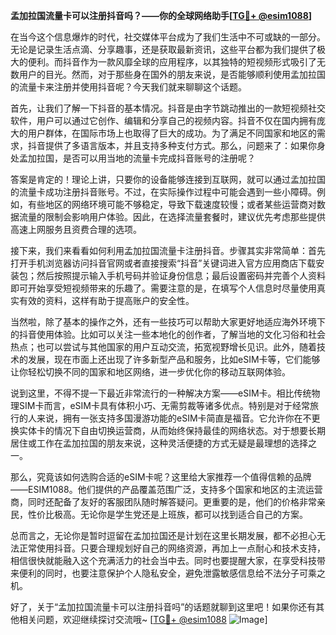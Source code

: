 **孟加拉国流量卡可以注册抖音吗？——你的全球网络助手[[TG💪+ @esim1088](https://t.me/s/esim1088)]**

在当今这个信息爆炸的时代，社交媒体平台成为了我们生活中不可或缺的一部分。无论是记录生活点滴、分享趣事，还是获取最新资讯，这些平台都为我们提供了极大的便利。而抖音作为一款风靡全球的应用程序，以其独特的短视频形式吸引了无数用户的目光。然而，对于那些身在国外的朋友来说，是否能够顺利使用孟加拉国的流量卡来注册并使用抖音呢？今天我们就来聊聊这个话题。

首先，让我们了解一下抖音的基本情况。抖音是由字节跳动推出的一款短视频社交软件，用户可以通过它创作、编辑和分享自己的视频内容。抖音不仅在国内拥有庞大的用户群体，在国际市场上也取得了巨大的成功。为了满足不同国家和地区的需求，抖音提供了多语言版本，并且支持多种支付方式。那么，问题来了：如果你身处孟加拉国，是否可以用当地的流量卡完成抖音账号的注册呢？

答案是肯定的！理论上讲，只要你的设备能够连接到互联网，就可以通过孟加拉国的流量卡成功注册抖音账号。不过，在实际操作过程中可能会遇到一些小障碍。例如，有些地区的网络环境可能不够稳定，导致下载速度较慢；或者某些运营商对数据流量的限制会影响用户体验。因此，在选择流量套餐时，建议优先考虑那些提供高速上网服务且资费合理的选项。

接下来，我们来看看如何利用孟加拉国流量卡注册抖音。步骤其实非常简单：首先打开手机浏览器访问抖音官网或者直接搜索“抖音”关键词进入官方应用商店下载安装包；然后按照提示输入手机号码并验证身份信息；最后设置密码并完善个人资料即可开始享受短视频带来的乐趣了。需要注意的是，在填写个人信息时尽量使用真实有效的资料，这样有助于提高账户的安全性。

当然啦，除了基本的操作之外，还有一些技巧可以帮助大家更好地适应海外环境下的抖音使用体验。比如可以关注一些本地化的创作者，了解当地的文化习俗和社会热点；也可以尝试与其他国家的用户互动交流，拓宽视野增长见识。此外，随着技术的发展，现在市面上还出现了许多新型产品和服务，比如eSIM卡等，它们能够让你轻松切换不同的国家和地区网络，进一步优化你的移动互联网体验。

说到这里，不得不提一下最近非常流行的一种解决方案——eSIM卡。相比传统物理SIM卡而言，eSIM卡具有体积小巧、无需剪裁等诸多优点。特别是对于经常旅行的人来说，拥有一张支持多国漫游功能的eSIM卡简直是福音。它允许你在不更换实体卡的情况下自由切换运营商，从而始终保持最佳的网络状态。对于想要长期居住或工作在孟加拉国的朋友来说，这种灵活便捷的方式无疑是最理想的选择之一。

那么，究竟该如何选购合适的eSIM卡呢？这里给大家推荐一个值得信赖的品牌——ESIM1088。他们提供的产品覆盖范围广泛，支持多个国家和地区的主流运营商，同时还配备了友好的客服团队随时解答疑问。更重要的是，他们的价格非常亲民，性价比极高。无论你是学生党还是上班族，都可以找到适合自己的方案。

总而言之，无论你是暂时逗留在孟加拉国还是计划在这里长期发展，都不必担心无法正常使用抖音。只要合理规划好自己的网络资源，再加上一点耐心和技术支持，相信很快就能融入这个充满活力的社会当中去。同时也要提醒大家，在享受科技带来便利的同时，也要注意保护个人隐私安全，避免泄露敏感信息给不法分子可乘之机。

好了，关于“孟加拉国流量卡可以注册抖音吗”的话题就聊到这里吧！如果你还有其他相关问题，欢迎继续探讨交流哦~ [[TG💪+ @esim1088](https://t.me/s/esim1088) ![Image](https://i.postimg.cc/4NQfJmqS/Snipaste-2025-05-13-00-14-12.png)]